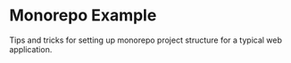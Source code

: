 # Monorepo Example

Tips and tricks for setting up monorepo project structure for a typical web application.
